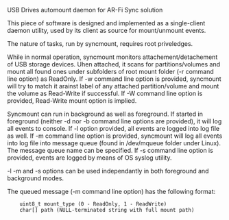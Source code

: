USB Drives automount daemon for AR-Fi Sync solution

This piece of software is designed and implemented as a single-client daemon utility,
used by its client as source for mount/unmount events.

The nature of tasks, run by syncmount, requires root priveledges.

While in normal operation, syncmount monitors attachement/detachement of USB storage devices.
Uhen attached, it scans for partitions/volumes and mount all found ones under
subfolders of root mount folder (-r command line option) as ReadOnly. If -w command 
line option is provided, syncmount will try to match it arainst label of any attached partition/volume
and mount the volume as Read-Write if successful. If -W command line option is provided,
Read-Write mount option is implied.

Syncmount can run in background as well as foreground.
If started in foreground (neither -d nor -b command line options are provided), it will log all
events to console.
If -l option provided, all events are logged into log file as well.
If -m command line option is provided, syncmount will log all events into log file into message 
queue (found in /dev/mqueue folder under Linux). The message queue name can be specified. 
If -s command line option is provided, events are logged by means of OS syslog utility.

-l -m and -s options can be used independantly in both foreground and background modes.

The queued message (-m command line option) has the following format:

        uint8_t mount_type (0 - ReadOnly, 1 - ReadWrite)
        char[] path (NULL-terminated string with full mount path)

